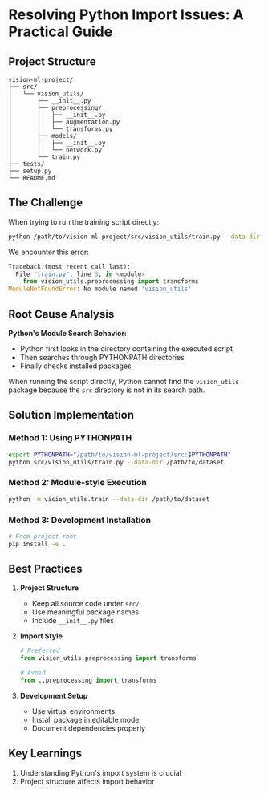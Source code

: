 # Resolving Python Import Issues: A Practical Guide

## Project Structure

```
vision-ml-project/
├── src/
│   └── vision_utils/
│       ├── __init__.py
│       ├── preprocessing/
│       │   ├── __init__.py
│       │   ├── augmentation.py
│       │   └── transforms.py
│       ├── models/
│       │   ├── __init__.py
│       │   └── network.py
│       └── train.py
├── tests/
├── setup.py
└── README.md
```

## The Challenge

When trying to run the training script directly:

```bash
python /path/to/vision-ml-project/src/vision_utils/train.py --data-dir /path/to/dataset
```

We encounter this error:
```python
Traceback (most recent call last):
  File "train.py", line 3, in <module>
    from vision_utils.preprocessing import transforms
ModuleNotFoundError: No module named 'vision_utils'
```

## Root Cause Analysis

**Python's Module Search Behavior:**
- Python first looks in the directory containing the executed script
- Then searches through PYTHONPATH directories
- Finally checks installed packages

When running the script directly, Python cannot find the `vision_utils` package because the `src` directory is not in its search path.

## Solution Implementation

### Method 1: Using PYTHONPATH
```bash
export PYTHONPATH="/path/to/vision-ml-project/src:$PYTHONPATH"
python src/vision_utils/train.py --data-dir /path/to/dataset
```

### Method 2: Module-style Execution
```bash
python -m vision_utils.train --data-dir /path/to/dataset
```

### Method 3: Development Installation
```bash
# From project root
pip install -e .
```

## Best Practices

1. **Project Structure**
   - Keep all source code under `src/`
   - Use meaningful package names
   - Include `__init__.py` files

2. **Import Style**
   ```python
   # Preferred
   from vision_utils.preprocessing import transforms
   
   # Avoid
   from ..preprocessing import transforms
   ```

3. **Development Setup**
   - Use virtual environments
   - Install package in editable mode
   - Document dependencies properly

## Key Learnings

1. Understanding Python's import system is crucial
2. Project structure affects import behavior